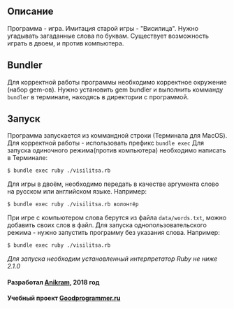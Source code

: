 ## Описание
Программа - игра. Имитация старой игры - "Висилица". Нужно угадывать загаданные слова по буквам.
Существует возможность играть в двоем, и против компьютера.

## Bundler
Для корректной работы программы необходимо корректное окружение (набор gem-ов).
Нужно установить gem bundler и выполнить комманду `bundler` в терминале, находясь в директории с программой.

## Запуск
Программа запускается из коммандной строки (Терминала для MacOS). Для корректной работы - использовать префикс `bundle exec`
    Для запуска одиночного режима(против компьютера) необходимо написать в Терминале:

```bash
$ bundle exec ruby ./visilitsa.rb
```

Для игры в двоём, необходимо передать в качестве аргумента слово на русском или английском языке.
 Например:

```bash
$ bundle exec ruby ./visilitsa.rb волонтёр
```

При игре с компьютером слова берутся из файла `data/words.txt`, можно добавить своих слов в файл. Для 
запуска однопользовательского режима - нужно запустить программу без указания слова. 
Например:
```bash
$ bundle exec ruby ./visilitsa.rb
```
*Для запуска необходим установленный интерпретатор Ruby не ниже 2.1.0*

#### Разработал [Anikram](https://github.com:Anikram), 2018 год
 
#### Учебный проект [Goodprogrammer.ru](https://Goodprogrammer.ru)